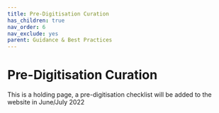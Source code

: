 ```yaml
---
title: Pre-Digitisation Curation
has_children: true
nav_order: 6
nav_exclude: yes
parent: Guidance & Best Practices
---
```

# Pre-Digitisation Curation
This is a holding page, a pre-digitisation checklist will be added to the website in June/July 2022
